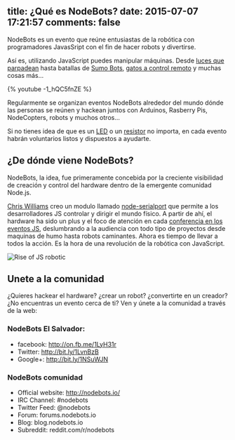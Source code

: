 title: ¿Qué es NodeBots?
date: 2015-07-07 17:21:57
comments: false
---

NodeBots es un evento que reúne entusiastas de la robótica con programadores JavasSript con el fin de hacer robots y divertirse.

Así es, utilizando JavaScript puedes manipular máquinas. Desde [luces que parpadean](https://instagram.com/p/cFVNtmJxlc/) hasta batallas de [Sumo Bots](http://nodebots.io/sumo.html), [gatos a control remoto](https://www.youtube.com/watch?v=6NYyGC-wZKU) y muchas cosas más...

{% youtube -1_hQC5fnZE %}

Regularmente se organizan eventos NodeBots alrededor del mundo dónde las personas se reúnen y hackean juntos con Arduinos, Rasberry Pis, NodeCopters, robots y muchos otros...

Si no tienes idea de que es un [LED](https://es.wikipedia.org/wiki/Led) o un [resistor](https://es.wikipedia.org/wiki/Resistor) no importa, en cada evento habrán voluntarios listos y dispuestos a ayudarte.

## ¿De dónde viene NodeBots?

NodeBots, la idea, fue primeramente concebida por la creciente visibilidad de creación y control del hardware dentro de la emergente comunidad Node.js.

[Chris Williams](https://twitter.com/voodootikigod) creo un modulo llamado [node-serialport](https://github.com/voodootikigod/node-serialport) que permite a los desarrolladores JS controlar y dirigir el mundo físico. A partir de ahí, el hardware ha sido un plus y el foco de atención en cada [conferencia en los eventos JS](https://www.youtube.com/watch?v=QbfYUa-u8YI), deslumbrando a la audiencia con todo tipo de proyectos desde maquinas de humo hasta robots caminantes. Ahora es tiempo de llevar a todos la acción. Es la hora de una revolución de la robótica con JavaScript.

![Rise of JS robotic](http://i.imgur.com/6BHkqbU.png?1)

## Unete a la comunidad

¿Quieres hackear el hardware? ¿crear un robot? ¿convertirte en un creador? ¿No encuentras un evento cerca de ti? Ven y únete a la comunidad a través de la web:

### NodeBots El Salvador:

- facebook: http://on.fb.me/1LyH31r
- Twitter: http://bit.ly/1LvnBzB
- Google+: http://bit.ly/1NSuWJN

### NodeBots comunidad

- Official website: http://nodebots.io/
- IRC Channel: #nodebots
- Twitter Feed: @nodebots
- Forum: forums.nodebots.io
- Blog: blog.nodebots.io
- Subreddit: reddit.com/r/nodebots